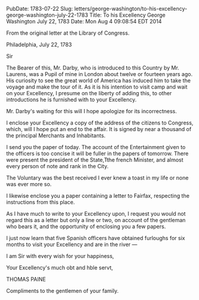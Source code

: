PubDate: 1783-07-22
Slug: letters/george-washington/to-his-excellency-george-washington-july-22-1783
Title: To his Excellency George Washington July 22, 1783
Date: Mon Aug  4 09:08:54 EDT 2014

   From the original letter at the Library of Congress.
   
   Philadelphia, July 22, 1783

   Sir

   The Bearer of this, Mr. Darby, who is introduced to this Country by Mr.
   Laurens, was a Pupil of mine in London about twelve or fourteen years ago.
   His curiosity to see the great world of America has induced him to take
   the voyage and make the tour of it. As it is his intention to visit camp
   and wait on your Excellency, I presume on the liberty of adding this, to
   other introductions he is furnished with to your Excellency.

   Mr. Darby's waiting for this will I hope apologize for its incorrectness.

   I enclose your Excellency a copy of the address of the citizens to
   Congress, which, will I hope put an end to the affair. It is signed by
   near a thousand of the principal Merchants and Inhabitants.

   I send you the paper of today. The account of the Entertainment given to
   the officers is too concise it will be fuller in the papers of tomorrow.
   There were present the president of the State,Tthe french Minister, and
   almost every person of note and rank in the City. 
   
   The Voluntary was the best received I ever knew a toast in my life or none was ever more so.

   I likewise enclose you a paper containing a letter to Fairfax, respecting
   the instructions from this place.

   As I have much to write to your Excellency upon, I request you would not
   regard this as a letter but only a line or two, on account of the
   gentleman who bears it, and the opportunity of enclosing you a few papers.

   I just now learn that five Spanish officers have obtained furloughs for
   six months to visit your Excellency and are in the river &mdash;

   I am Sir with every wish for your happiness,

   Your Excellency's much obt and hble servt,

   THOMAS PAINE

   Compliments to the gentlemen of your family.
